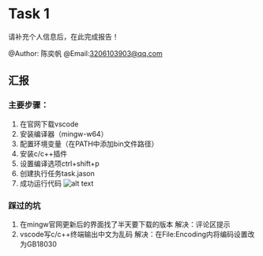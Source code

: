 # Task 1

请补充个人信息后，在此完成报告！

@Author:  陈奕帆
@Email:3206103903@qq.com
## 汇报
### 主要步骤：
1. 在官网下载vscode
2. 安装编译器（mingw-w64）
3. 配置环境变量（在PATH中添加bin文件路径）
4. 安装c/c++插件
5. 设置编译选项ctrl+shift+p
6. 创建执行任务task.jason
7. 成功运行代码
![alt text](<屏幕截图 2024-10-04 100740.png>)
### 踩过的坑
1. 在mingw官网更新后的界面找了半天要下载的版本
解决：评论区提示
2. vscode写c/c++终端输出中文为乱码
解决：在File:Encoding内将编码设置改为GB18030